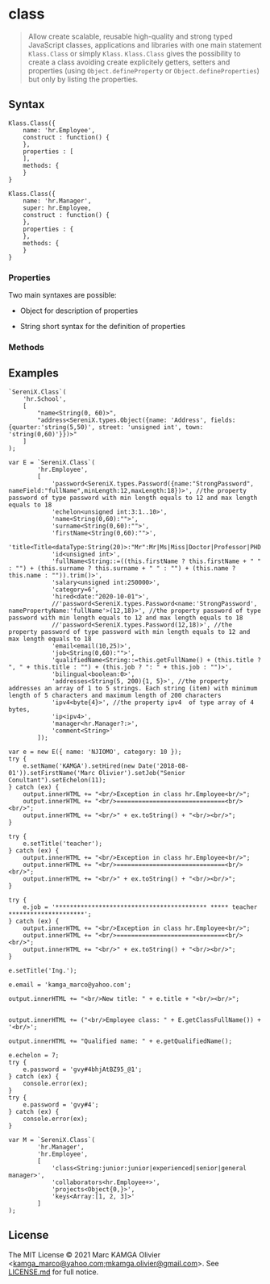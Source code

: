 # class
> Allow create scalable, reusable high-quality and strong typed JavaScript classes, applications and libraries with one main statement `Klass.Class` or simply `Klass`. 
`Klass.Class` gives the possibility to create a class avoiding create explicitely getters, setters and properties (using `Object.defineProperty` or `Object.defineProperties`) but only by listing the properties.

## Syntax

```
Klass.Class({
    name: 'hr.Employee',
    construct : function() {
    },
    properties : [
    ],
    methods: {
    }
}
```

```
Klass.Class({
    name: 'hr.Manager',
    super: hr.Employee,
    construct : function() {
    },
    properties : {
    },
    methods: {
    }
}
```

### Properties

Two main syntaxes are possible: 

  - Object for description of properties
  
  
  
  - String short syntax for the definition of properties

### Methods

## Examples
```
`SereniX.Class`(
	'hr.School',
	[
		"name<String(0, 60)>",
		"address<SereniX.types.Object({name: 'Address', fields:{quarter:'string(5,50)', street: 'unsigned int', town: 'string(0,60)'}})>"
	]
);

var E = `SereniX.Class`(
		'hr.Employee', 
		[ 
			'password<SereniX.types.Password({name:"StrongPassword", nameField:"fullName",minLength:12,maxLength:18})>', //the property password of type password with min length equals to 12 and max length equals to 18
			'echelon<unsigned int:3:1..10>',
			'name<String(0,60):"">', 
			'surname<String(0,60):"">',
			'firstName<String(0,60):"">',
			'title<Title<dataType:String(20)>:"Mr":Mr|Ms|Miss|Doctor|Professor|PHD|Ing.>',
			'id<unsigned int>',                        
			'fullName<String::=((this.firstName ? this.firstName + " " : "") + (this.surname ? this.surname + " " : "") + (this.name ? this.name : "")).trim()>',
			'salary<unsigned int:250000>',
			'category=6',
			'hired<date:"2020-10-01">', 
			//'password<SereniX.types.Password<name:'StrongPassword', namePropertyName:'fullName'>(12,18)>', //the property password of type password with min length equals to 12 and max length equals to 18
			//'password<SereniX.types.Password(12,18)>', //the property password of type password with min length equals to 12 and max length equals to 18
			'email<email(10,25)>',
			'job<String(0,60):"">',
			'qualifiedName<String::=this.getFullName() + (this.title ? ", " + this.title : "") + (this.job ? ": " + this.job : "")>',
			'bilingual<boolean:0>',
			'addresses<String(5, 200){1, 5}>', //the property addresses an array of 1 to 5 strings. Each string (item) with minimum length of 5 characters and maximum length of 200 characters
			'ipv4<byte{4}>', //the property ipv4  of type array of 4 bytes,
			'ip<ipv4>',
			'manager<hr.Manager?:>',
			'comment<String>'
		]);
		
var e = new E({ name: 'NJIOMO', category: 10 });
try {
	e.setName('KAMGA').setHired(new Date('2018-08-01')).setFirstName('Marc Olivier').setJob("Senior Conultant").setEchelon(11);
} catch (ex) {
	output.innerHTML += "<br/>Exception in class hr.Employee<br/>";
	output.innerHTML += "<br/>==============================<br/><br/>";
	output.innerHTML += "<br/>" + ex.toString() + "<br/><br/>";
}

try {
	e.setTitle('teacher');
} catch (ex) {
	output.innerHTML += "<br/>Exception in class hr.Employee<br/>";
	output.innerHTML += "<br/>==============================<br/><br/>";
	output.innerHTML += "<br/>" + ex.toString() + "<br/><br/>";
}

try {
	e.job = '****************************************** ***** teacher *********************';
} catch (ex) {
	output.innerHTML += "<br/>Exception in class hr.Employee<br/>";
	output.innerHTML += "<br/>==============================<br/><br/>";
	output.innerHTML += "<br/>" + ex.toString() + "<br/><br/>";
}

e.setTitle('Ing.');

e.email = 'kamga_marco@yahoo.com';

output.innerHTML += "<br/>New title: " + e.title + "<br/><br/>";


output.innerHTML += ("<br/>Employee class: " + E.getClassFullName()) + '<br/>';

output.innerHTML += "Qualified name: " + e.getQualifiedName();

e.echelon = 7;
try {
	e.password = 'gvy#4bhjAtBZ95_@1';
} catch (ex) {
	console.error(ex);
}
try {
	e.password = 'gvy#4';
} catch (ex) {
	console.error(ex);
}

var M = `SereniX.Class`(
		'hr.Manager', 
		'hr.Employee', 
		[
			'class<String:junior:junior|experienced|senior|general manager>',
			'collaborators<hr.Employee+>',
			'projects<Object{0,}>',
			'keys<Array:[1, 2, 3]>'
		]
);
```
## License

The MIT License © 2021 Marc KAMGA Olivier <kamga_marco@yahoo.com;mkamga.olivier@gmail.com>. See [LICENSE.md](LICENSE.md) for full notice.
